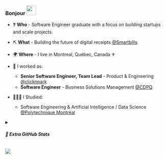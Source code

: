 ### Bonjour <img src = "https://raw.githubusercontent.com/MartinHeinz/MartinHeinz/master/wave.gif" width = 30px>

- ❓  **Who** - Software Engineer graduate with a focus on building startups and scale projects.
- ⛏️ **What** - Building the future of digital receipts [@Smartbills](https://github.com/smartbills) 
- 🌍 **Where** - I live in Montreal, Québec, Canada ⚜️

- 💼 I worked as:
  - **Senior Software Engineer, Team Lead** - Product & Engineering  [@clicknpark](https://github.com/EspaceParkQC)
  - **Software Engineer** - Business Solutions Management [@CDPQ](https://cdpq.com)
- 👨🏽‍🎓 I Studied:
  - Software Engineering & Artificial Intelligence / Data Science [@Polytechnique Montréal](https://www.polymtl.ca/)

<details>
<summary><h5>🎨 Extra GitHub Stats</h5></summary>
<br>
<img src=https://github-readme-stats.vercel.app/api?username=sebastienlabine&show_icons=true&count_private=true>
</details>

![](https://komarev.com/ghpvc/?username=sebastienlabine)
